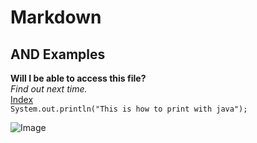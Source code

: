 # Markdown
## AND Examples
**Will I be able to access this file?**  
_Find out next time._  
[Index](https://allkeng.github.io/cse15l-lab-reports/index.html)    
`System.out.println("This is how to print with java");`  

![Image](https://www.eecs.mit.edu/wp-content/uploads/2021/06/compscihero-1024x545.jpg)  
